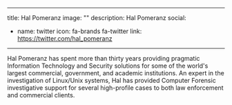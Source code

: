 
---
title: Hal Pomeranz
image: ""
description: Hal Pomeranz
social:

  - name: twitter
    icon: fa-brands fa-twitter
    link: https://twitter.com/hal_pomeranz

---

Hal Pomeranz has spent more than thirty years providing pragmatic Information Technology and Security solutions for some of the world's largest commercial, government, and academic institutions. An expert in the investigation of Linux/Unix systems, Hal has provided Computer Forensic investigative support for several high-profile cases to both law enforcement and commercial clients.